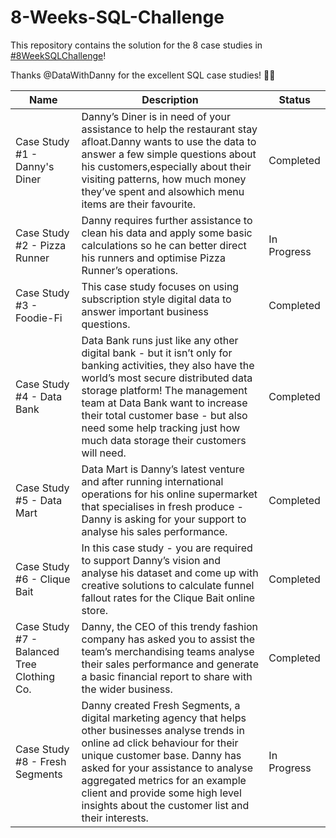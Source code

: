 # 8-Weeks-SQL-Challenge

This repository contains the solution for the 8 case studies in [#8WeekSQLChallenge](https://8weeksqlchallenge.com)!

Thanks @DataWithDanny for the excellent SQL case studies! 👋🏻


| Name                                       | Description                                                                                                                                                                                                                                                                                                                                                                                                                                        | Status               |
|--------------------------------------------|----------------------------------------------------------------------------------------------------------------------------------------------------------------------------------------------------------------------------------------------------------------------------------------------------------------------------------------------------------------------------------------------------------------------------------------------------|---------------------|
|     Case Study #1 - Danny's Diner          | Danny’s Diner is in need of your assistance to help the restaurant stay afloat.Danny wants to use the data to answer a few simple  questions about his customers,especially about their visiting patterns, how much money they’ve spent and alsowhich menu items are their favourite. |                                  Completed                 |
|     Case Study #2 - Pizza Runner        | Danny requires further assistance to clean his data and apply some basic calculations so he can better direct his runners and optimise Pizza Runner’s operations. |          In Progress          |
|     Case Study #3 - Foodie-Fi           |  This case study focuses on using subscription style digital data to answer important business questions.  |      Completed    |
|     Case Study #4 - Data Bank           | Data Bank runs just like any other digital bank - but it isn’t only for banking activities, they also have the world’s most secure distributed data storage platform! The management team at Data Bank want to increase their total customer base - but also need some help tracking just how much data storage their customers will need.  |            Completed         |
|     Case Study #5 - Data Mart          |  Data Mart is Danny’s latest venture and after running international operations for his online supermarket that specialises in fresh produce - Danny is asking for your support to analyse his sales performance.   |             Completed            |
|     Case Study #6 - Clique Bait        |  In this case study - you are required to support Danny’s vision and analyse his dataset and come up with creative solutions to calculate funnel fallout rates for the Clique Bait online store.    |            Completed            |
|     Case Study #7 - Balanced Tree Clothing Co.        |   Danny, the CEO of this trendy fashion company has asked you to assist the team’s merchandising teams analyse their sales performance and generate a basic financial report to share with the wider business.   |            Completed            |
|     Case Study #8 - Fresh Segments        |    Danny created Fresh Segments, a digital marketing agency that helps other businesses analyse trends in online ad click behaviour for their unique customer base. Danny has asked for your assistance to analyse aggregated metrics for an example client and provide some high level insights about the customer list and their interests.    |            In Progress            |
